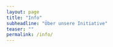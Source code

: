 ```yaml
---
layout: page
title: "Info"
subheadline: "Über unsere Initiative"
teaser: ""
permalink: /info/
---
```

